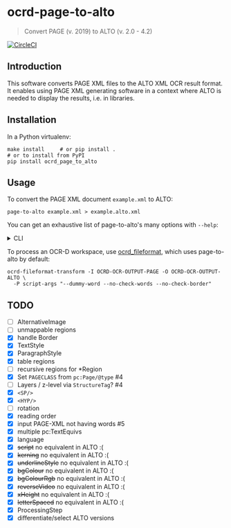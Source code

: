 # ocrd-page-to-alto

> Convert PAGE (v. 2019) to ALTO (v. 2.0 - 4.2)

[![CircleCI](https://dl.circleci.com/status-badge/img/gh/OCR-D/page-to-alto/tree/master.svg?style=svg)](https://dl.circleci.com/status-badge/redirect/gh/OCR-D/page-to-alto/tree/master)


## Introduction

This software converts PAGE XML files to the ALTO XML OCR result format. It
enables using PAGE XML generating software in a context where ALTO is needed
to display the results, i.e. in libraries.

## Installation

In a Python virtualenv:
```
make install     # or pip install .
# or to install from PyPI
pip install ocrd_page_to_alto
```

## Usage

To convert the PAGE XML document `example.xml` to ALTO:

    page-to-alto example.xml > example.alto.xml

You can get an exhaustive list of page-to-alto's many options with `--help`:
<details><summary>CLI</summary>
<p>
<pre>
Usage: page-to-alto [OPTIONS] FILENAME
  Convert PAGE to ALTO
Options:
  -l, --log-level [OFF|ERROR|WARN|INFO|DEBUG|TRACE]
                                  Log level
  --alto-version [4.2|4.1|4.0|3.1|3.0|2.1|2.0]
                                  Choose version of ALTO-XML schema to produce
                                  (older versions may not preserve all
                                  features)
  --check-words / --no-check-words
                                  Check whether PAGE-XML contains any Words
                                  and fail if not
  --check-border / --no-check-border
                                  Check whether PAGE-XML contains Border or
                                  PrintSpace
  --skip-empty-lines / --no-skip-empty-lines
                                  Whether to omit or keep empty lines in PAGE-
                                  XML
  --trailing-dash-to-hyp / --no-trailing-dash-to-hyp
                                  Whether to add a <HYP/> element if the last
                                  word in a line ends in "-"
  --dummy-textline / --no-dummy-textline
                                  Whether to create a TextLine for regions
                                  that have TextEquiv/Unicode but no TextLine
  --dummy-word / --no-dummy-word  Whether to create a Word for TextLine that
                                  have TextEquiv/Unicode but no Word
  --textequiv-index INTEGER       If multiple textequiv, use the n-th
                                  TextEquiv by @index
  --textequiv-fallback-strategy [raise|first|last]
                                  What to do if nth textequiv isn't available.
                                  'raise' will lead to a runtime error,
                                  'first' will use the first TextEquiv, 'last'
                                  will use the last TextEquiv on the element
  -O, --output-file FILE          Output filename (or "-" for standard output,
                                  the default)
  -h, --help                      Show this message and exit.
</pre>
</p>
</details>

To process an OCR-D workspace, use
[ocrd_fileformat](https://github.com/OCR-D/ocrd_fileformat), which uses
page-to-alto by default:
```
ocrd-fileformat-transform -I OCRD-OCR-OUTPUT-PAGE -O OCRD-OCR-OUTPUT-ALTO \
  -P script-args "--dummy-word --no-check-words --no-check-border"
```


## TODO

* [ ] AlternativeImage
* [ ] unmappable regions
* [x] handle Border
* [x] TextStyle
* [x] ParagraphStyle
* [x] table regions
* [ ] recursive regions for *Region
* [x] Set `PAGECLASS` from `pc:Page/@type` #4
* [ ] Layers / z-level via `StructureTag`? #4
* [x] `<SP/>`
* [X] `<HYP/>`
* [ ] rotation
* [x] reading order
* [x] input PAGE-XML not having words #5
* [x] multiple pc:TextEquivs
* [x] language
* [X] ~~script~~ no equivalent in ALTO :(
* [X] ~~kerning~~ no equivalent in ALTO :(
* [X] ~~underlineStyle~~ no equivalent in ALTO :(
* [X] ~~bgColour~~ no equivalent in ALTO :(
* [X] ~~bgColourRgb~~ no equivalent in ALTO :(
* [X] ~~reverseVideo~~ no equivalent in ALTO :(
* [X] ~~xHeight~~ no equivalent in ALTO :(
* [X] ~~letterSpaced~~ no equivalent in ALTO :(
* [x] ProcessingStep
* [x] differentiate/select ALTO versions
